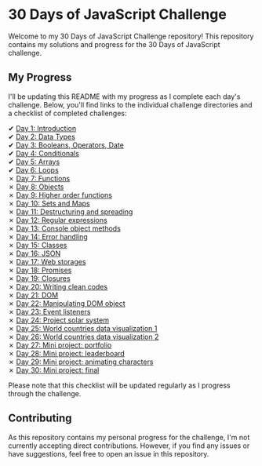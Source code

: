 # 30 Days of JavaScript Challenge

Welcome to my 30 Days of JavaScript Challenge repository! This repository contains my solutions and progress for the 30 Days of JavaScript challenge.

## My Progress

I'll be updating this README with my progress as I complete each day's challenge. Below, you'll find links to the individual challenge directories and a checklist of completed challenges:

&#x2714; [Day 1: Introduction](01_Day_Introduction)\
&#x2714; [Day 2: Data Types](02_Day_Data_types)\
&#x2714; [Day 3: Booleans, Operators, Date](03_Day_Booleans_operators_date)\
&#x2714; [Day 4: Conditionals](04_Day_Conditionals)\
&#x2714; [Day 5: Arrays](05_Day_Arrays)\
&#x2714; [Day 6: Loops](06_Day_Loops)\
&#x2717; [Day 7: Functions](07_Day_Functions)\
&#x2717; [Day 8: Objects](08_Day_Objects)\
&#x2717; [Day 9: Higher order functions](09_Day_Higher_order_functions)\
&#x2717; [Day 10: Sets and Maps](10_Day_Sets_and_Maps)\
&#x2717; [Day 11: Destructuring and spreading](11_Day_Destructuring_and_spreading)\
&#x2717; [Day 12: Regular expressions](12_Day_Regular_expressions)\
&#x2717; [Day 13: Console object methods](13_Day_Console_object_methods)\
&#x2717; [Day 14: Error handling](14_Day_Error_handling)\
&#x2717; [Day 15: Classes](15_Day_Classes)\
&#x2717; [Day 16: JSON](16_Day_JSON)\
&#x2717; [Day 17: Web storages](17_Day_Web_storages)\
&#x2717; [Day 18: Promises](18_Day_Promises)\
&#x2717; [Day 19: Closures](19_Day_Closures)\
&#x2717; [Day 20: Writing clean codes](20_Day_Writing_clean_codes)\
&#x2717; [Day 21: DOM](21_Day_DOM)\
&#x2717; [Day 22: Manipulating DOM object](22_Day_Manipulating_DOM_object)\
&#x2717; [Day 23: Event listeners](23_Day_Event_listeners)\
&#x2717; [Day 24: Project solar system](24_Day_Project_solar_system)\
&#x2717; [Day 25: World countries data visualization 1](25_Day_World_countries_data_visualization_1)\
&#x2717; [Day 26: World countries data visualization 2](26_Day_World_countries_data_visualization_2)\
&#x2717; [Day 27: Mini project: portfolio](27_Day_Mini_project_portfolio)\
&#x2717; [Day 28: Mini project: leaderboard](28_Day_Mini_project_leaderboard)\
&#x2717; [Day 29: Mini project: animating characters](29_Day_Mini_project_animating_characters)\
&#x2717; [Day 30: Mini project: final](30_Day_Mini_project_final)

Please note that this checklist will be updated regularly as I progress through the challenge.

## Contributing

As this repository contains my personal progress for the challenge, I'm not currently accepting direct contributions. However, if you find any issues or have suggestions, feel free to open an issue in this repository.
